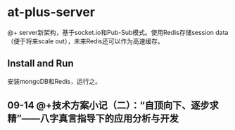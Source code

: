 at-plus-server
==============
@+ server新架构，基于socket.io和Pub-Sub模式。使用Redis存储session data（便于将来scale out），未来Redis还可以作为高速缓存。

Install and Run
---------------
安装mongoDB和Redis，运行之。


09-14 @+技术方案小记（二）：“自顶向下、逐步求精”——八字真言指导下的应用分析与开发
----------
